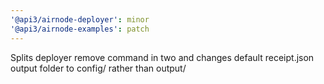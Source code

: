 ```yaml
---
'@api3/airnode-deployer': minor
'@api3/airnode-examples': patch
---
```


Splits deployer remove command in two and changes default receipt.json output folder to config/ rather than output/

